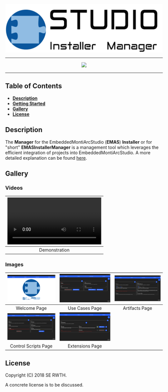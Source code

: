 <!-- (c) https://github.com/MontiCore/monticore -->
<div align="center">
    <img src="doc/media/images/emasinstallermanager.png" width="800"/>
</div>

<hr/>

<div align="center">
    <img src="https://img.shields.io/badge/Version-2018.12.17-blue.svg?longCache=true&style=flat-square"/>
</div>

- - -

## Table of Contents
* [**Description**](#description)
* [**Getting Started**](doc/GettingStarted.md)
* [**Gallery**](#gallery)
* [**License**](#license)

## Description
The **Manager** for the EmbeddedMontiArcStudio (**EMAS**) **Installer** or for "short" **EMASInstallerManager**
is a management tool which leverages the efficient integration of projects into EmbeddedMontiArcStudio. A more
detailed explanation can be found
[here](https://git.rwth-aachen.de/monticore/EmbeddedMontiArc/utilities/EMAStudioInstaller/blob/master/doc/GettingStarted.md#managing).

## Gallery

### Videos
| ![](doc/media/videos/demo.mp4) |
| :---: |
| Demonstration |

### Images
| ![](doc/media/images/welcome.png) | ![](doc/media/images/use-cases.png) | ![](doc/media/images/artifacts.png) |
| :---: | :---: | :---: |
| Welcome Page | Use Cases Page | Artifacts Page |
| ![](doc/media/images/control-scripts.png) | ![](doc/media/images/extensions.png) |  |
| Control Scripts Page | Extensions Page |  |

## License
Copyright (C) 2018 SE RWTH.

A concrete license is to be discussed.
